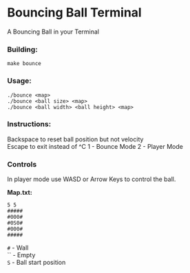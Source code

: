 # Bouncing Ball Terminal

A Bouncing Ball in your Terminal

### Building:
`make bounce`

### Usage:
```
./bounce <map>
./bounce <ball size> <map>
./bounce <ball width> <ball height> <map>
```

### Instructions:
Backspace to reset ball position but not velocity  
Escape to exit instead of ^C
1 - Bounce Mode
2 - Player Mode

### Controls
In player mode use WASD or Arrow Keys to control the ball.

**Map.txt:**
```
5 5
#####
#000#
#0S0#
#000#
#####
```
`#` - Wall  
`` - Empty  
`S` - Ball start position
